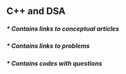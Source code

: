 ## C++ and DSA
##### * Contains links to conceptual articles
##### * Contains links to problems
##### * Contains codes with questions

